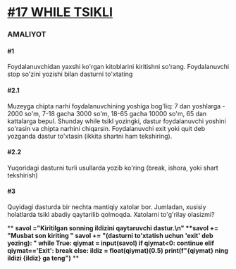 [**<h1>#17 WHILE TSIKLI</h1>**](https://python.sariq.dev/while/17-while-loop#yana-input)

<h3>AMALIYOT</h3>

**<h4>#1</h4>**
Foydalanuvchidan yaxshi ko'rgan kitoblarini kiritishni so'rang. Foydalanuvchi stop so'zini yozishi bilan dasturni to'xtating

**<h4>#2.1</h4>**
Muzeyga chipta narhi foydalanuvchining yoshiga bog'liq: 7 dan yoshlarga - 2000 so'm, 7-18 gacha 3000 so'm, 18-65 gacha 10000 so'm, 65 dan kattalarga bepul. Shunday while tsikl yozingki, dastur foydalanuvchi yoshini so'rasin va chipta narhini chiqarsin. Foydalanuvchi exit yoki quit deb yozganda dastur to'xtasin (ikkita shartni ham tekshiring).

**<h4>#2.2</h4>**
Yuqoridagi dasturni turli usullarda yozib ko'ring (break, ishora, yoki shart tekshirish)

**<h4>#3</h4>**
Quyidagi dasturda bir nechta mantiqiy xatolar bor. Jumladan, xusisiy holatlarda tsikl abadiy qaytarilib qolmoqda. Xatolarni to'g'rilay olasizmi?


** __savol ="Kiritilgan sonning ildizini qaytaruvchi dastur.\n"
**savol += "Musbat son kiriting "
**savol += "(dasturni to'xtatish uchun 'exit' deb yozing): "
while True:
    qiymat = input(savol)
    if qiymat<0:
        continue
    elif qiymat=='Exit':
        break
    else:
        ildiz = float(qiymat)**(0.5)
        print(f"{qiymat} ning ildizi {ildiz} ga teng")__ **
